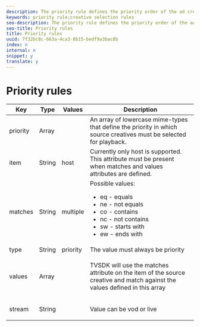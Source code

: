 ```yaml
---
description: The priority rule defines the priority order of the ad creatives that will be selected for playback from a VAST/VMAP response.
keywords: priority rule;creative selection rules
seo-description: The priority rule defines the priority order of the ad creatives that will be selected for playback from a VAST/VMAP response.
seo-title: Priority rules
title: Priority rules
uuid: 7f32bc8c-663a-4ca3-8b15-bedf9a3bac8b
index: n
internal: n
snippet: y
translate: y
---
```


# Priority rules


<table id="table_ljp_tgx_hz"> 
 <title>A Priority rule has the following attributes and possible values:</title> 
 <thead> 
  <tr> 
   <th class="entry">Key</th> 
   <th class="entry">Type</th> 
   <th class="entry">Values</th> 
   <th class="entry">Description</th> 
  </tr> 
 </thead>
 <tbody> 
  <tr> 
   <td><span class="codeph">priority</span></td> 
   <td><span class="codeph">Array</span></td> 
   <td></td> 
   <td>An array of lowercase mime-types that define the priority in which source creatives must be selected for playback.</td> 
  </tr> 
  <tr> 
   <td><span class="codeph">item</span></td> 
   <td><span class="codeph">String</span></td> 
   <td><span class="codeph">host</span></td> 
   <td>Currently only <span class="codeph">host</span> is supported. This attribute must be present when <span class="codeph">matches</span> and <span class="codeph">values</span> attributes are defined.</td> 
  </tr> 
  <tr> 
   <td><span class="codeph">matches</span></td> 
   <td><span class="codeph">String</span></td> 
   <td><span class="codeph">multiple</span></td> 
   <td>Possible values:
    <ul id="ul_tnf_2hx_hz"> 
     <li><span class="codeph">eq</span> - equals</li> 
     <li><span class="codeph">ne</span> - not equals</li> 
     <li><span class="codeph">co</span> - contains</li> 
     <li><span class="codeph">nc</span> - not contains</li> 
     <li><span class="codeph">sw</span> - starts with</li> 
     <li><span class="codeph">ew</span> - ends with</li> 
    </ul></td> 
  </tr> 
  <tr> 
   <td><span class="codeph">type</span></td> 
   <td><span class="codeph">String</span></td> 
   <td><span class="codeph">priority</span></td> 
   <td>The value must always be <span class="codeph">priority</span></td> 
  </tr> 
  <tr> 
   <td><span class="codeph">values</span></td> 
   <td><span class="codeph">Array</span></td> 
   <td></td> 
   <td> <p>TVSDK will use the <span class="codeph">matches</span> attribute on the <span class="codeph">item</span> of the source creative and match against the values defined in this array</p> </td> 
  </tr> 
  <tr> 
   <td><span class="codeph">stream</span></td> 
   <td><span class="codeph">String</span></td> 
   <td></td> 
   <td> <p>Value can be <span class="codeph">vod</span> or <span class="codeph">live</span></p> </td> 
  </tr> 
 </tbody> 
</table>


